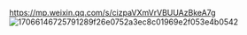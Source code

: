 

https://mp.weixin.qq.com/s/cizpaVXmVrVBUUAzBkeA7g
![17066146725791289f26e0752a3ec8c01969e2f053e4b0542](https://github.com/reliable-ly0411/reliable-ly0411.github.io/assets/125791929/35297bd6-d5a6-4925-8655-51a3f2648d40)
